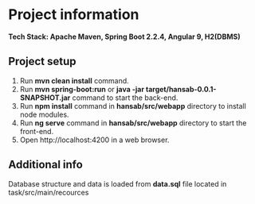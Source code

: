 # Project information

<strong>Tech Stack: Apache Maven, Spring Boot 2.2.4, Angular 9, H2(DBMS)</strong>

<h2>Project setup</h2>

1. Run <strong>mvn clean install</strong> command.
2. Run <strong>mvn spring-boot:run</strong> or <strong>java -jar target/hansab-0.0.1-SNAPSHOT.jar</strong> command to start the back-end.
3. Run <strong>npm install</strong> command in <strong>hansab/src/webapp</strong> directory to install node modules.
4. Run <strong>ng serve</strong> command in <strong>hansab/src/webapp</strong> directory to start the front-end.
5. Open http://localhost:4200 in a web browser.

<h2>Additional info</h2>

Database structure and data is loaded from <strong>data.sql</strong> file located in task/src/main/recources
